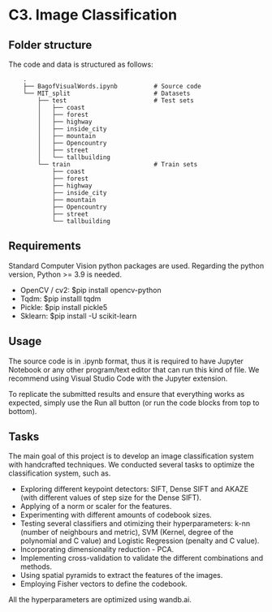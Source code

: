 # C3. Image Classification

## Folder structure 
The code and data is structured as follows:

        .
        ├── BagofVisualWords.ipynb          # Source code
        └── MIT_split                       # Datasets
            ├── test                        # Test sets
            │   ├── coast
            │   ├── forest
            │   ├── highway
            │   ├── inside_city
            │   ├── mountain
            │   ├── Opencountry
            │   ├── street
            │   └── tallbuilding
            └── train                       # Train sets
                ├── coast
                ├── forest
                ├── highway
                ├── inside_city
                ├── mountain
                ├── Opencountry
                ├── street
                └── tallbuilding


## Requirements
Standard Computer Vision python packages are used. Regarding the python version, Python >= 3.9 is needed.

- OpenCV / cv2: $pip install opencv-python
- Tqdm: $pip installl tqdm
- Pickle: $pip install pickle5
- Sklearn: $pip install -U scikit-learn


## Usage
The source code is in .ipynb format, thus it is required to have Jupyter Notebook or any other program/text editor that can run this kind of file. We recommend using Visual Studio Code with the Jupyter extension.

To replicate the submitted results and ensure that everything works as expected, simply use the Run all button (or run the code blocks from top to bottom).

## Tasks
The main goal of this project is to develop an image classification system with handcrafted techniques. We conducted several tasks to optimize the classification system, such as.

- Exploring different keypoint detectors: SIFT, Dense SIFT and AKAZE (with different values of step size for the Dense SIFT).
- Applying of a norm or scaler for the features.
- Experimenting with different amounts of codebook sizes.
- Testing several classifiers and otimizing their hyperparameters: k-nn (number of neighbours and metric), SVM (Kernel, degree of the polynomial and C value) and Logistic Regression (penalty and C value).
- Incorporating dimensionality reduction - PCA.
- Implementing cross-validation to validate the different combinations and methods.
- Using spatial pyramids to extract the features of the images.
- Employing Fisher vectors to define the codebook.


All the hyperparameters are optimized using wandb.ai.

